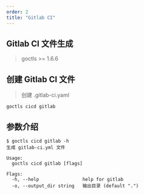 ```yaml
---
order: 2
title: "Gitlab CI"
---
```


## Gitlab CI 文件生成

> goctls >= 1.6.6

## 创建 Gitlab CI 文件

> 创建 .gitlab-ci.yaml

```shell
goctls cicd gitlab
```

## 参数介绍

```shell
$ goctls cicd gitlab -h
生成 gitlab-ci.yml 文件

Usage:
  goctls cicd gitlab [flags]

Flags:
  -h, --help                help for gitlab
  -o, --output_dir string   输出目录 (default ".")
```


